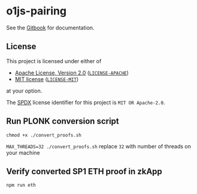 # o1js-pairing

See the [Gitbook](https://o1js-blobstream.gitbook.io/o1js-blobstream) for documentation.

## License

This project is licensed under either of

- [Apache License, Version 2.0](https://www.apache.org/licenses/LICENSE-2.0) ([`LICENSE-APACHE`](LICENSE-APACHE))
- [MIT license](https://opensource.org/licenses/MIT) ([`LICENSE-MIT`](LICENSE-MIT))

at your option.

The [SPDX](https://spdx.dev) license identifier for this project is `MIT OR Apache-2.0`.

## Run PLONK conversion script

`chmod +x ./convert_proofs.sh`

`MAX_THREADS=32 ./convert_proofs.sh`
replace `32` with number of threads on your machine

## Verify converted SP1 ETH proof in zkApp

`npm run eth`
